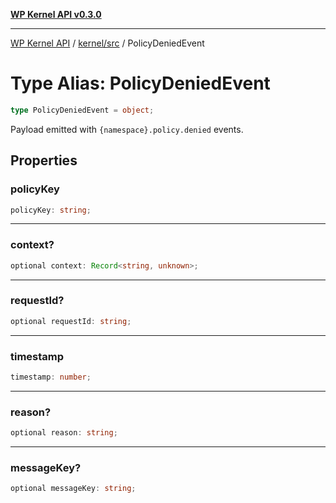 [**WP Kernel API v0.3.0**](../../../README.md)

---

[WP Kernel API](../../../README.md) / [kernel/src](../README.md) / PolicyDeniedEvent

# Type Alias: PolicyDeniedEvent

```ts
type PolicyDeniedEvent = object;
```

Payload emitted with `{namespace}.policy.denied` events.

## Properties

### policyKey

```ts
policyKey: string;
```

---

### context?

```ts
optional context: Record<string, unknown>;
```

---

### requestId?

```ts
optional requestId: string;
```

---

### timestamp

```ts
timestamp: number;
```

---

### reason?

```ts
optional reason: string;
```

---

### messageKey?

```ts
optional messageKey: string;
```
